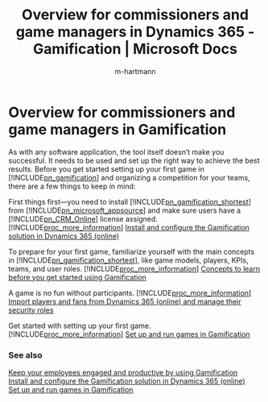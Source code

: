 ﻿---
title: "Overview for commissioners and game managers in Dynamics 365 - Gamification | Microsoft Docs"
description: "Find a collection of pointers to the most relevant help articles when administering games and players in Dynamics 365 – Gamification."
ms.custom: ""
ms.date: 05/31/2017
ms.reviewer: ""
ms.service: gamification
ms.suite: ""
ms.tgt_pltfrm: ""
ms.topic: index-page
applies_to: Dynamics 365 (online)
ms.assetid: 9cbe15a2-8239-4601-8af2-50a92c28f81f
caps.latest.revision: 12
author: "m-hartmann"
ms.author: mhart
manager: sakudes
---
# Overview for commissioners and game managers in Gamification

As with any software application, the tool itself doesn’t make you successful. It needs to be used and set up the right way to achieve the best results. Before you get started setting up your first game in [!INCLUDE[pn_gamification](includes/pn-gamification-md.md)] and organizing a competition for your teams, there are a few things to keep in mind:  
  
First things first&mdash;you need to install [!INCLUDE[pn_gamification_shortest](includes/pn-gamification-shortest-md.md)] from [!INCLUDE[pn_microsoft_appsource](includes/pn-microsoft-appsource-md.md)] and make sure users have a [!INCLUDE[pn_CRM_Online](includes/pn-crm-online-md.md)] license assigned. [!INCLUDE[proc_more_information](includes/proc-more-information-md.md)] [Install and configure the Gamification solution in Dynamics 365 (online)](manage-gamification-in-dynamics-365-online.md)  
  
To prepare for your first game, familiarize yourself with the main concepts in [!INCLUDE[pn_gamification_shortest](includes/pn-gamification-shortest-md.md)], like game models, players, KPIs, teams, and user roles. [!INCLUDE[proc_more_information](includes/proc-more-information-md.md)] [Concepts to learn before you get started using Gamification](get-started.md)  
  
A game is no fun without participants. [!INCLUDE[proc_more_information](includes/proc-more-information-md.md)] [Import players and fans from Dynamics 365 (online) and manage their security roles](manage-players-fans.md)  
  
Get started with setting up your first game. [!INCLUDE[proc_more_information](includes/proc-more-information-md.md)] [Set up and run games in Gamification](run-games.md)  
  
### See also

 [Keep your employees engaged and productive by using Gamification](increase-employee-productivity.md)   
 [Install and configure the Gamification solution in Dynamics 365 (online)](manage-gamification-in-dynamics-365-online.md)   
 [Set up and run games in Gamification](run-games.md)